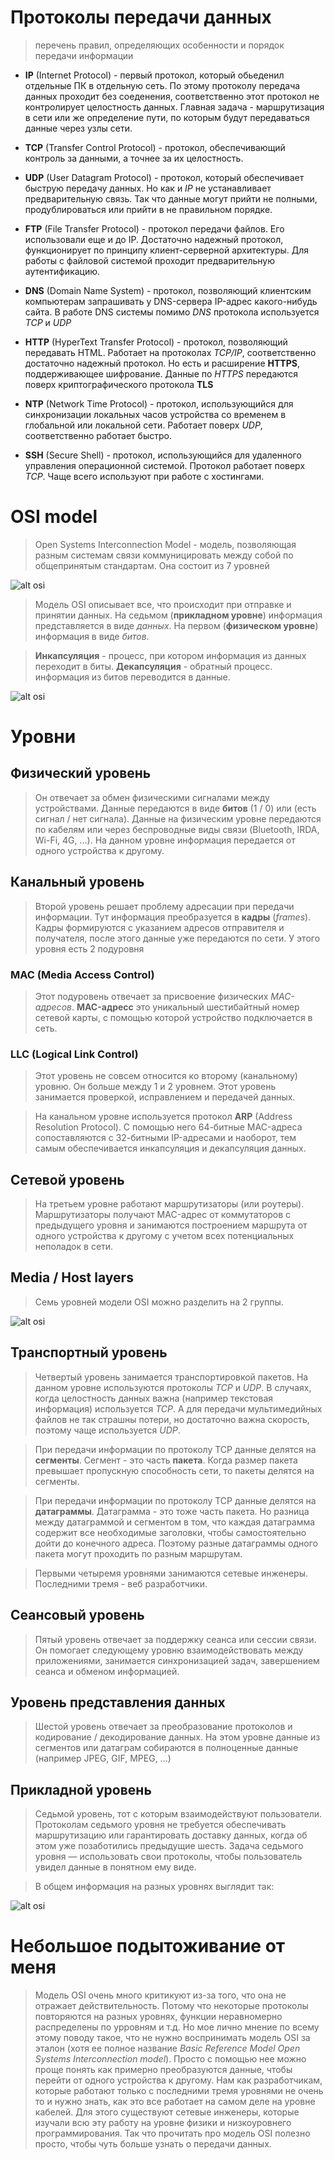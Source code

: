 # Протоколы передачи данных
> перечень правил, определяющих особенности и порядок передачи информации

* **IP** (Internet Protocol) - первый протокол, который обьеденил отдельные ПК в отдельную сеть. По этому протоколу передача данных проходит без соеденения, соответственно этот протокол не контролирует целостность данных. Главная задача - маршрутизация в сети или же определение пути, по которым будут передаваться данные через узлы сети.

* **TCP** (Transfer Control Protocol) - протокол, обеспечивающий контроль за данными, а точнее за их целостность.

* **UDP** (User Datagram Protocol) - протокол, который обеспечивает быструю передачу данных. Но как и *IP* не устанавливает предварительную связь. Так что данные могут прийти не полными, продублироваться или прийти в не правильном порядке.

* **FTP** (File Transfer Protocol) - протокол передачи файлов. Его использовали еще и до IP. Достаточно надежный протокол, функционирует по принципу клиент-серверной архитектуры. Для работы с файловой системой проходит предварительную аутентификацию.

* **DNS** (Domain Name System) - протокол, позволяющий клиентским компьютерам запрашивать у DNS-сервера IP-адрес какого-нибудь сайта. В работе DNS системы помимо *DNS* протокола используется *TCP* и *UDP*

* **HTTP** (HyperText Transfer Protocol) - протокол, позволяющий передавать HTML. Работает на протоколах *TCP/IP*, соответственно достаточно надежный протокол. Но есть и расширение **HTTPS**, поддерживающее шифрование. Данные по *HTTPS* передаются поверх криптографического протокола **TLS**

* **NTP** (Network Time Protocol) - протокол, использующийся для синхронизации локальных часов устройства со временем в глобальной или локальной сети. Работает поверх *UDP*, соответственно работает быстро.

* **SSH** (Secure Shell) - протокол, использующийся для удаленного управления операционной системой. Протокол работает поверх *TCP*. Чаще всего используют при работе с хостингами.

# OSI model
> Open Systems Interconnection Model - модель, позволяющая разным системам связи коммуницировать между собой по общепринятым стандартам. Она состоит из 7 уровней

![alt osi](https://selectel.ru/blog/wp-content/uploads/2020/12/1500x788.png)

> Модель OSI описывает все, что происходит при отправке и принятии данных.
> На седьмом (**прикладном уровне**) информация представляется в виде *данных*.
> На первом (**физическом уровне**) информация в виде *битов*.

> **Инкапсуляция** - процесс, при котором информация из данных переходит в биты.
> **Декапсуляция** - обратный процесс. информация из битов переводится в данные.

![alt osi](https://selectel.ru/blog/wp-content/uploads/2020/12/1500x788-4.png)

# Уровни
## Физический уровень
> Он отвечает за обмен физическими сигналами между устройствами. Данные передаются в виде **битов** (1 / 0) или (есть сигнал / нет сигнала).
> Данные на физическим уровне передаются по кабелям или через беспроводные виды связи (Bluetooth, IRDA, Wi-Fi, 4G, ...).
> На данном уровне информация передается от одного устройства к другому.


## Канальный уровень
> Второй уровень решает проблему адресации при передачи информации. Тут информация преобразуется в **кадры** (*frames*). Кадры формируются с указанием адресов отправителя и получателя, после этого данные уже передаются по сети.
> У этого уровня есть 2 подуровня
### MAC (Media Access Control)
> Этот подуровень отвечает за присвоение физических *MAC-адресов*. **MAC-адресс** это уникальный шестибайтный номер сетевой карты, с помощью которой устройство подключается в сеть.

### LLC (Logical Link Control)
> Этот уровень не совсем относится ко второму (канальному) уровню. Он больше между 1 и 2 уровнем.
> Этот уровень занимается проверкой, исправлением и передачей данных.

> На канальном уровне используется протокол **ARP** (Address Resolution Protocol). С помощью него 64-битные MAC-адреса сопоставляются с 32-битными IP-адресами и наоборот, тем самым обеспечивается инкапсуляция и декапсуляция данных.


## Сетевой уровень
> На третьем уровне работают маршрутизаторы (или роутеры). Маршрутизаторы получают MAC-адрес от коммутаторов с предыдущего уровня и занимаются построением маршрута от одного устройства к другому с учетом всех потенциальных неполадок в сети.

## Media / Host layers
> Семь уровней модели OSI можно разделить на 2 группы. 

![alt osi](https://selectel.ru/blog/wp-content/uploads/2020/12/1500x788-3.png)

## Транспортный уровень
> Четвертый уровень занимается транспортировкой пакетов. На данном уровне используются протоколы *TCP* и *UDP*. В случаях, когда целостность данных важна (например текстовая информация) используется *TCP*. А для передачи мультимедийных файлов не так страшны потери, но достаточно важна скорость, поэтому чаще используется *UDP*.

> При передачи информации по протоколу TCP данные делятся на **сегменты**. Сегмент - это часть **пакета**. Когда размер пакета превышает пропускную способность сети, то пакеты делятся на сегменты.

> При передачи информации по протоколу TCP данные делятся на **датаграммы**. Датаграмма - это тоже часть пакета. Но разница между датаграммой и сегментом в том, что каждая датаграмма содержит все необходимые заголовки, чтобы самостоятельно дойти до конечного адреса. Поэтому разные датаграммы одного пакета могут проходить по разным маршрутам.

> Первыми четыремя уровнями занимаются сетевые инженеры. Последними тремя - веб разработчики.

## Сеансовый уровень
> Пятый уровень отвечает за поддержку сеанса или сессии связи. Он помогает следующему уровню взаимодействовать между приложениями, занимается синхронизацией задач, завершением сеанса и обменом информацией.

## Уровень представления данных
> Шестой уровень отвечает за преобразование протоколов и кодирование / декодирование данных. На этом уровне данные из сегментов или датаграм собираются в полноценные данные (например JPEG, GIF, MPEG, ...)

## Прикладной уровень
> Седьмой уровень, тот с которым взаимодействуют пользователи. Протоколам седьмого уровня не требуется обеспечивать маршрутизацию или гарантировать доставку данных, когда об этом уже позаботились предыдущие шесть. Задача седьмого уровня — использовать свои протоколы, чтобы пользователь увидел данные в понятном ему виде.


> В общем информация на разных уровнях выглядит так:

![alt osi](https://selectel.ru/blog/wp-content/uploads/2020/12/1500x788-2.png)


# Небольшое подытоживание от меня
> Модель OSI очень много критикуют из-за того, что она не отражает действительность. Потому что некоторые протоколы повторяются на разных уровнях, функции неравномерно распределены по урровням и т.д. Но мое лично мнение по всему этому поводу такое, что не нужно воспринимать модель OSI за эталон (хотя ее полное название *Basic Reference Model Open Systems Interconnection model*). Просто с помощью нее можно проще понять как примерно преобразуются данные, чтобы перейти от одного устройства к другому. Нам как разработчикам, которые работают только с последними тремя уровнями не очень то и нужно знать, как это все работает на самом деле на уровне кабелей. Для этого существуют сетевые инженеры, которые изучали всю эту работу на уровне физики и низкоуровнего программирования. Так что прочитать про модель OSI полезно просто, чтобы чуть больше узнать о передачи данных.